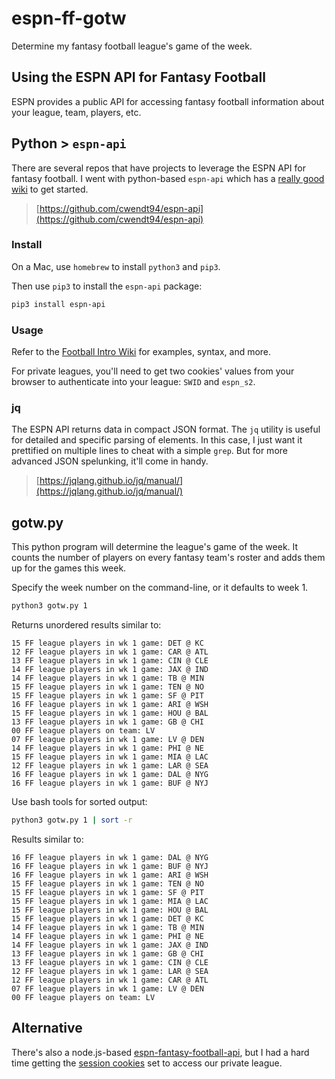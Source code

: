 # espn-ff-gotw

Determine my fantasy football league's game of the week.

## Using the ESPN API for Fantasy Football

ESPN provides a public API for accessing fantasy football information about your league, team, players, etc.

## Python > `espn-api`

There are several repos that have projects to leverage the ESPN API for fantasy football. I went with python-based `espn-api` which has a [really good wiki](https://github.com/cwendt94/espn-api/wiki/Football-Intro) to get started.

> [https://github.com/cwendt94/espn-api](https://github.com/cwendt94/espn-api)

### Install

On a Mac, use `homebrew` to install `python3` and `pip3`.

Then use `pip3` to install the `espn-api` package:

```bash
pip3 install espn-api
```

### Usage

Refer to the [Football Intro Wiki](https://github.com/cwendt94/espn-api/wiki/Football-Intro) for examples, syntax, and more.

For private leagues, you'll need to get two cookies' values from your browser to authenticate into your league: `SWID` and `espn_s2`.

### jq

The ESPN API returns data in compact JSON format. The `jq` utility is useful for detailed and specific parsing of elements. In this case, I just want it prettified on multiple lines to cheat with a simple `grep`. But for more advanced JSON spelunking, it'll come in handy.

> [https://jqlang.github.io/jq/manual/](https://jqlang.github.io/jq/manual/)

## gotw.py

This python program will determine the league's game of the week. It counts the number of players on every fantasy team's roster and adds them up for the games this week.

Specify the week number on the command-line, or it defaults to week 1.

```bash
python3 gotw.py 1
```

Returns unordered results similar to:

```log
15 FF league players in wk 1 game: DET @ KC
12 FF league players in wk 1 game: CAR @ ATL
13 FF league players in wk 1 game: CIN @ CLE
14 FF league players in wk 1 game: JAX @ IND
14 FF league players in wk 1 game: TB @ MIN
15 FF league players in wk 1 game: TEN @ NO
15 FF league players in wk 1 game: SF @ PIT
16 FF league players in wk 1 game: ARI @ WSH
15 FF league players in wk 1 game: HOU @ BAL
13 FF league players in wk 1 game: GB @ CHI
00 FF league players on team: LV
07 FF league players in wk 1 game: LV @ DEN
14 FF league players in wk 1 game: PHI @ NE
15 FF league players in wk 1 game: MIA @ LAC
12 FF league players in wk 1 game: LAR @ SEA
16 FF league players in wk 1 game: DAL @ NYG
16 FF league players in wk 1 game: BUF @ NYJ
```

Use bash tools for sorted output:

```bash
python3 gotw.py 1 | sort -r
```

Results similar to:

```log
16 FF league players in wk 1 game: DAL @ NYG
16 FF league players in wk 1 game: BUF @ NYJ
16 FF league players in wk 1 game: ARI @ WSH
15 FF league players in wk 1 game: TEN @ NO
15 FF league players in wk 1 game: SF @ PIT
15 FF league players in wk 1 game: MIA @ LAC
15 FF league players in wk 1 game: HOU @ BAL
15 FF league players in wk 1 game: DET @ KC
14 FF league players in wk 1 game: TB @ MIN
14 FF league players in wk 1 game: PHI @ NE
14 FF league players in wk 1 game: JAX @ IND
13 FF league players in wk 1 game: GB @ CHI
13 FF league players in wk 1 game: CIN @ CLE
12 FF league players in wk 1 game: LAR @ SEA
12 FF league players in wk 1 game: CAR @ ATL
07 FF league players in wk 1 game: LV @ DEN
00 FF league players on team: LV
```

## Alternative

There's also a node.js-based [espn-fantasy-football-api](http://espn-fantasy-football-api.s3-website.us-east-2.amazonaws.com/Client.html#setCookies), but I had a hard time getting the [session cookies](http://espn-fantasy-football-api.s3-website.us-east-2.amazonaws.com/Client.html#setCookies) set to access our private league.
